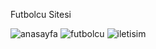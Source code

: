 Futbolcu Sitesi


![anasayfa](https://github.com/eminsahin21/frontend-egitim/assets/75633311/8aaac9e9-a637-4012-921e-1e5a3cf0af3a)
![futbolcu](https://github.com/eminsahin21/frontend-egitim/assets/75633311/9251693b-b31d-4c67-8057-53eb107b48ab)
![iletisim](https://github.com/eminsahin21/frontend-egitim/assets/75633311/7a43653b-ec8f-4a13-a13d-6c3711c12bc1)
